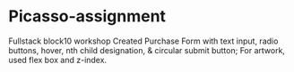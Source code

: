 # Picasso-assignment
Fullstack block10 workshop
Created Purchase Form with text input, radio buttons, hover, nth child designation, & circular submit button;
For artwork, used flex box and z-index.
